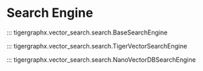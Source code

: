 # Search Engine

::: tigergraphx.vector_search.search.BaseSearchEngine

::: tigergraphx.vector_search.search.TigerVectorSearchEngine

::: tigergraphx.vector_search.search.NanoVectorDBSearchEngine
